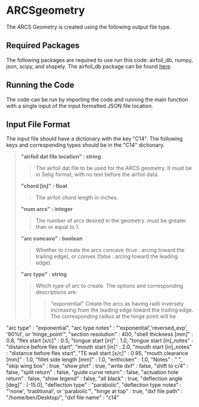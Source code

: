 # ARCSgeometry
The ARCS Geometry is created using the following output file type.

## Required Packages
The following packages are required to use run this code: airfoil_db, numpy, json, scipy, and shapely. The airfoil_db package can be found [here](https://github.com/usuaero/AirfoilDatabase).

## Running the Code
The code can be run by importing the code and running the main function with a single input of the input formatted JSON file location.

## Input File Format
The input file should have a dictionary with the key "C14". The following keys and corresponding types should be in the "C14" dictionary.

>**"airfoil dat file location" : string**
>>The airfoil dat file to be used for the ARCS geometry. It must be in Selig format, with no text before the airfoil data.
>>
>**"chord [in]" : float**
>>The airfoil chord length in inches.
>>
>**"num arcs" : integer**
>>The number of arcs desired in the geometry. must be greater than or equal to 1.
>>
>**"arc concave" : boolean**
>>Whether to create the arcs concave (true : arcing toward the trailing edge), or convex (false : arcing toward the leading edge).
>>
>**"arc type" : string**
>>Which type of arc to create. The options and corresponding descriptions are:
>>>"exponential"
>>>Create the arcs as having radii inversely increasing from the leading edge toward the trailing edge. The corresponding radius at the hinge point will be 
>>
"arc type" : "exponential",
"arc type notes" : "'exponential','reversed_exp', '90%t', or 'hinge_point'",
"section resolution" : 400,
"shell thickness [mm]" : 0.8,
"flex start [x/c]" : 0.5,
"tongue start [in]" : 1.0,
"tongue start [in]_notes" : "distance before flex start",
"mouth start [in]" : 2.0,
"mouth start [in]_notes" : "distance before flex start",
"TE wall start [x/c]" : 0.95,
"mouth clearance [mm]" :  1.0,
"fillet side length [mm]" : 1.0,
"enthicken" : 1.0,
"Notes" : " ",
"skip wing box" : true,
"show plot" : true,
"write dxf" : false,
"shift to c/4" : false,
"split return" : false,
"guide curve return" : false,
"actuation hole return" : false,
"show legend" : false,
"all black" : true,
"deflection angle [deg]" : [-15.0],
"deflection type" : "parabolic",
"deflection type notes" : "'none', 'traditional', or 'parabolic'",
"hinge at top" : true,
"dxf file path" : "/home/ben/Desktop/",
"dxf file name" : "c14"
